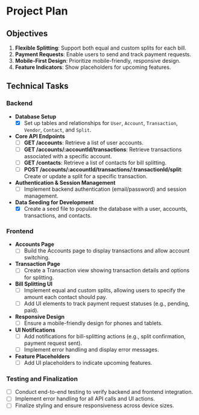 # Project Plan

## Objectives

1. **Flexible Splitting**: Support both equal and custom splits for each bill.
2. **Payment Requests**: Enable users to send and track payment requests.
3. **Mobile-First Design**: Prioritize mobile-friendly, responsive design.
4. **Feature Indicators**: Show placeholders for upcoming features.

## Technical Tasks

### Backend

- **Database Setup**
  - [x] Set up tables and relationships for `User`, `Account`, `Transaction`, `Vendor`, `Contact`, and `Split`.

- **Core API Endpoints**
  - [ ] **GET /accounts**: Retrieve a list of user accounts.
  - [ ] **GET /accounts/:accountId/transactions**: Retrieve transactions associated with a specific account.
  - [ ] **GET /contacts**: Retrieve a list of contacts for bill splitting.
  - [ ] **POST /accounts/:accountId/transactions/:transactionId/split**: Create or update a split for a specific transaction.

- **Authentication & Session Management**
  - [ ] Implement backend authentication (email/password) and session management.

- **Data Seeding for Development**
  - [x] Create a seed file to populate the database with a user, accounts, transactions, and contacts.

### Frontend

- **Accounts Page**
  - [ ] Build the Accounts page to display transactions and allow account switching.

- **Transaction Page**
  - [ ] Create a Transaction view showing transaction details and options for splitting.

- **Bill Splitting UI**
  - [ ] Implement equal and custom splits, allowing users to specify the amount each contact should pay.
  - [ ] Add UI elements to track payment request statuses (e.g., pending, paid).

- **Responsive Design**
  - [ ] Ensure a mobile-friendly design for phones and tablets.

- **UI Notifications**
  - [ ] Add notifications for bill-splitting actions (e.g., split confirmation, payment request sent).
  - [ ] Implement error handling and display error messages.

- **Feature Placeholders**
  - [ ] Add UI placeholders to indicate upcoming features.

### Testing and Finalization

- [ ] Conduct end-to-end testing to verify backend and frontend integration.
- [ ] Implement error handling for all API calls and UI actions.
- [ ] Finalize styling and ensure responsiveness across device sizes.
